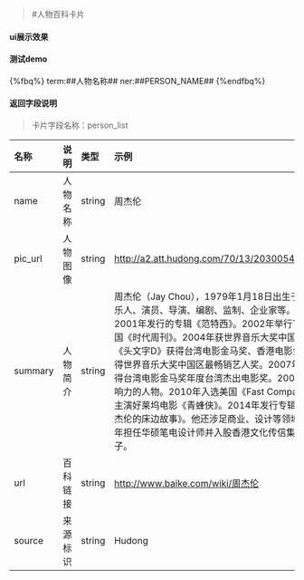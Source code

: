 >#人物百科卡片

#### ui展示效果
#### 测试demo
{%fbq%}
term:##人物名称##
ner:##PERSON_NAME##
{%endfbq%}

#### 返回字段说明
>卡片字段名称：person_list

|名称|说明|类型|示例|
|:---|:---|:---|:---|
|name|人物名称|string|周杰伦|
|pic_url|人物图像|string|http://a2.att.hudong.com/70/13/20300543224648149795136240204_140.jpg|
|summary|人物简介|string|周杰伦（Jay Chou），1979年1月18日出生于台湾新北，中国台湾流行乐男歌手、音乐人、演员、导演、编剧、监制、企业家等。2000年发行首张个人专辑《Jay》。2001年发行的专辑《范特西》。2002年举行The One世界巡回演唱会。2003年登上美国《时代周刊》。2004年获世界音乐大奖中国区最畅销艺人奖。2005年凭借动作片《头文字D》获得台湾电影金马奖、香港电影金像奖最佳新人奖。2006年起连续三年获得世界音乐大奖中国区最畅销艺人奖。2007年自编自导的文艺片《不能说的秘密》获得台湾电影金马奖年度台湾杰出电影奖。2009年入选美国CNN评出的25位亚洲最具影响力的人物。2010年入选美国《Fast Company》评出的全球百大创意人物。2011年主演好莱坞电影《青蜂侠》。2014年发行专辑《哎呦，不错哦》。2016年推出专辑《周杰伦的床边故事》。他还涉足商业、设计等领域。2007年成立杰威尔有限公司；2011年担任华硕笔电设计师并入股香港文化传信集团。2017年6月，周杰伦妻子昆凌二胎产子。|
|url|百科链接|string|http://www.baike.com/wiki/周杰伦|
|source|来源标识|string|Hudong|




